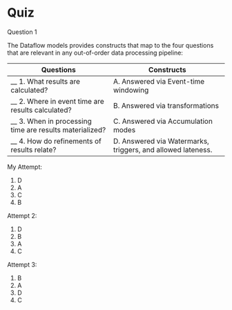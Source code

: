 # Quiz

Question 1

The Dataflow models provides constructs that map to the four questions that are relevant in any out-of-order data processing pipeline:

| Questions                                               	| Constructs                                                  	|
|---------------------------------------------------------	|-------------------------------------------------------------	|
| __ 1. What results are calculated?                      	| A. Answered via Event-time windowing                        	|
| __ 2. Where in event time are results calculated?       	| B. Answered via transformations                             	|
| __ 3. When in processing time are results materialized? 	| C. Answered via Accumulation modes                          	|
| __ 4. How do refinements of results relate?             	| D. Answered via Watermarks, triggers, and allowed lateness. 	|

My Attempt:
1. D
2. A
3. C    
4. B

Attempt 2:
1. D
2. B
3. A
4. C

Attempt 3:

1. B
2. A
3. D
4. C
